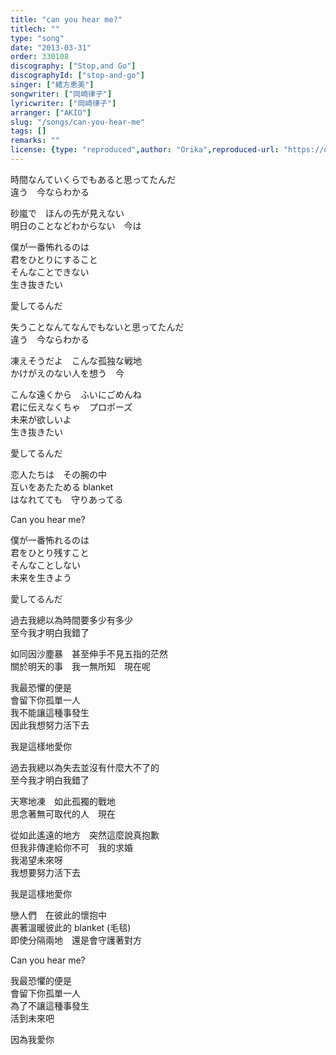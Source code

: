 ```yaml
---
title: "can you hear me?"
titlech: ""
type: "song"
date: "2013-03-31"
order: 330108
discography: ["Stop,and Go"]
discographyId: ["stop-and-go"]
singer: ["緒方恵美"]
songwriter: ["岡崎律子"]
lyricwriter: ["岡崎律子"]
arranger: ["AKIO"]
slug: "/songs/can-you-hear-me"
tags: []
remarks: ""
license: {type: "reproduced",author: "Orika",reproduced-url: "https://orikamushi.netlify.app",reproduced-website: "織歌蟲"}
---
```


時間なんていくらでもあると思ってたんだ   
違う　今ならわかる   
  
砂嵐で　ほんの先が見えない   
明日のことなどわからない　今は   
  
僕が一番怖れるのは   
君をひとりにすること   
そんなことできない   
生き抜きたい   
  
愛してるんだ   
  
失うことなんてなんでもないと思ってたんだ   
違う　今ならわかる   
  
凍えそうだよ　こんな孤独な戦地   
かけがえのない人を想う　今   
  
こんな遠くから　ふいにごめんね   
君に伝えなくちゃ　プロポーズ   
未来が欲しいよ   
生き抜きたい   
  
愛してるんだ   
  
恋人たちは　その腕の中   
互いをあたためる blanket   
はなれてても　守りあってる   
  
Can you hear me?   
  
僕が一番怖れるのは   
君をひとり残すこと   
そんなことしない   
未来を生きよう   
  
愛してるんだ  
  

<!-- 翻译 -->

過去我總以為時間要多少有多少  
至今我才明白我錯了  
  
如同因沙塵暴　甚至伸手不見五指的茫然  
關於明天的事　我一無所知　現在呢  
  
我最恐懼的便是  
會留下你孤單一人  
我不能讓這種事發生  
因此我想努力活下去  
  
我是這樣地愛你  
  
過去我總以為失去並沒有什麼大不了的  
至今我才明白我錯了  
  
天寒地凍　如此孤獨的戰地  
思念著無可取代的人　現在  
  
從如此遙遠的地方　突然這麼說真抱歉  
但我非傳達給你不可　我的求婚  
我渴望未來呀  
我想要努力活下去  
  
我是這樣地愛你  
  
戀人們　在彼此的懷抱中  
裹著溫暖彼此的 blanket (毛毯)  
即使分隔兩地　還是會守護著對方  
  
Can you hear me?   
  
我最恐懼的便是  
會留下你孤單一人  
為了不讓這種事發生  
活到未來吧  
  
因為我愛你

